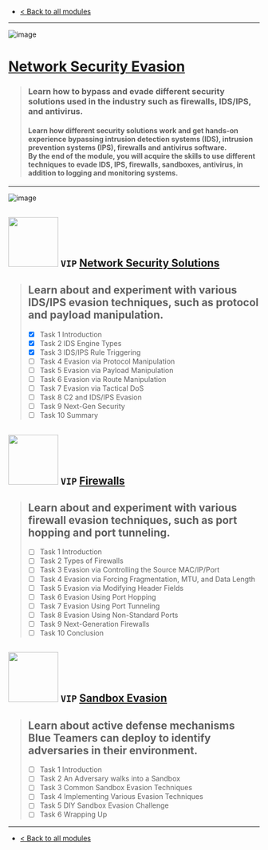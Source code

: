- [< Back to all modules](https://github.com/Anlominus/TryHackMe/tree/main/Modules) <br>

---

![image](https://user-images.githubusercontent.com/51442719/174120043-525bf1b8-989a-4784-8da7-7bdb4acb846e.png)
# [Network Security Evasion](https://tryhackme.com/module/network-security-evasion)
> ### Learn how to bypass and evade different security solutions used in the industry such as firewalls, IDS/IPS, and antivirus. <br>
> #### Learn how different security solutions work and get hands-on experience bypassing intrusion detection systems (IDS), intrusion prevention systems (IPS), firewalls and antivirus software. <br> By the end of the module, you will acquire the skills to use different techniques to evade IDS, IPS, firewalls, sandboxes, antivirus, in addition to logging and monitoring systems.

---

![image](https://user-images.githubusercontent.com/51442719/174120230-f75a321e-d0ab-4d7a-8282-b295de5a7c90.png)

## <a href="Network%20Security%20Solutions#-vip-network-security-solutions"><img width="100" src="https://user-images.githubusercontent.com/51442719/174120784-1d7207fa-3465-44be-b816-efbe6db45e12.png"></a> `VIP` [Network Security Solutions](https://tryhackme.com/jr/redteamnetsec)
> ## Learn about and experiment with various IDS/IPS evasion techniques, such as protocol and payload manipulation.
  > - [x] Task 1  Introduction <br>
  > - [x] Task 2  IDS Engine Types <br>
  > - [x] Task 3  IDS/IPS Rule Triggering <br>
  > - [ ] Task 4  Evasion via Protocol Manipulation <br>
  > - [ ] Task 5  Evasion via Payload Manipulation <br>
  > - [ ] Task 6  Evasion via Route Manipulation <br>
  > - [ ] Task 7  Evasion via Tactical DoS <br>
  > - [ ] Task 8  C2 and IDS/IPS Evasion <br>
  > - [ ] Task 9  Next-Gen Security <br>
  > - [ ] Task 10  Summary <br>

## <img width="100" src="https://user-images.githubusercontent.com/51442719/174120395-589e8b4d-ea38-4110-a59e-86465ff50dd0.png"> `VIP` [Firewalls](https://tryhackme.com/jr/redteamfirewalls)
> ## Learn about and experiment with various firewall evasion techniques, such as port hopping and port tunneling.
  > - [ ] Task 1  Introduction <br>
  > - [ ] Task 2  Types of Firewalls <br>
  > - [ ] Task 3  Evasion via Controlling the Source MAC/IP/Port <br>
  > - [ ] Task 4  Evasion via Forcing Fragmentation, MTU, and Data Length <br>
  > - [ ] Task 5  Evasion via Modifying Header Fields <br>
  > - [ ] Task 6  Evasion Using Port Hopping <br>
  > - [ ] Task 7  Evasion Using Port Tunneling <br>
  > - [ ] Task 8  Evasion Using Non-Standard Ports <br>
  > - [ ] Task 9  Next-Generation Firewalls <br>
  > - [ ] Task 10  Conclusion <br>

## <img width="100" src="https://user-images.githubusercontent.com/51442719/174120949-f02e0d12-5d75-4e4d-8c3c-86e54312ed28.png"> `VIP` [Sandbox Evasion](https://tryhackme.com/jr/sandboxevasion)
> ## Learn about active defense mechanisms Blue Teamers can deploy to identify adversaries in their environment.
  > - [ ] Task 1  Introduction <br>
  > - [ ] Task 2  An Adversary walks into a Sandbox <br>
  > - [ ] Task 3  Common Sandbox Evasion Techniques <br>
  > - [ ] Task 4  Implementing Various Evasion Techniques <br>
  > - [ ] Task 5  DIY Sandbox Evasion Challenge <br>
  > - [ ] Task 6  Wrapping Up <br>

---

- [< Back to all modules](https://github.com/Anlominus/TryHackMe/tree/main/Modules) <br>
